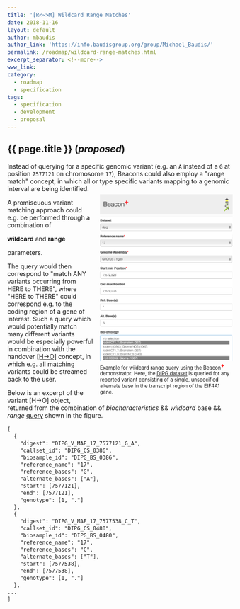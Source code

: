 ```yaml
---
title: '[R<~>M] Wildcard Range Matches'
date: 2018-11-16
layout: default
author: mbaudis
author_link: 'https://info.baudisgroup.org/group/Michael_Baudis/'
permalink: /roadmap/wildcard-range-matches.html
excerpt_separator: <!--more-->
www_link:
category:
  - roadmap
  - specification
tags:
  - specification
  - development
  - proposal
---
```


## {{ page.title }} (_proposed_)

Instead of querying for a specific genomic variant (e.g. an `A` instead of a `G` at position `7577121` on chromosome `17`), Beacons could also employ a "range match" concept, in which all or type specific variants mapping to a genomic interval are being identified. 

<!--more-->

<figure style="width: 300px; display: block; float: right; margin: -10px -5px 10px 15px; padding: 0px;" >
<img src="/assets/img/beaconplus-wildcard-match.png"  />
  <figcaption style="font-size: 0.8em;">Example for wildcard range query using the Beacon<span style="vertical-align: super; color: red; font-weight: 800;">+</span> demonstrator. Here, the <a href="https://info.baudisgroup.org/publications/2017/10/01/Integrated-Molecular.html" target="_blank">DIPG dataset</a> is queried for any reported variant consisting of a single, unspecified alternate base in the transcript region of the EIF4A1 gene.</figcaption>
</figure>

A promiscuous variant matching approach could e.g. be performed through a combination of 

__wildcard__ and __range__

parameters.

The query would then correspond to "match ANY variants occurring from HERE to THERE", where "HERE to THERE" could correspond e.g. to the coding region of a gene of interest. Such a query which would potentially match many different variants would be especially powerful in combination with the handover [[H->O]](/roadmap/handover.html) concept, in which e.g. all matching variants could be streamed back to the user.

Below is an excerpt of the variant [H->O] object, returned from the combination of _biocharacteristics_ && _wildcard_ base && _range_ [query](https://beacon.progenetix.org/beaconplus-server/beaconresponse.cgi?datasetIds=dipg&referenceName=17&assemblyId=GRCh38&startMin=7,572,826&endMax=7,579,005&referenceBases=*&alternateBases=N&biosamples.biocharacteristics.type.id=icdot:C71.7&biosamples.biocharacteristics.type.id=ncit:C3059&) shown in the figure.

```
[
  {
    "digest": "DIPG_V_MAF_17_7577121_G_A",
    "callset_id": "DIPG_CS_0386",
    "biosample_id": "DIPG_BS_0386",
    "reference_name": "17",
    "reference_bases": "G",
    "alternate_bases": ["A"],
    "start": [7577121],
    "end": [7577121],
    "genotype": [1, "."]
  },
  {
    "digest": "DIPG_V_MAF_17_7577538_C_T",
    "callset_id": "DIPG_CS_0480",
    "biosample_id": "DIPG_BS_0480",
    "reference_name": "17",
    "reference_bases": "C",
    "alternate_bases": ["T"],
    "start": [7577538],
    "end": [7577538],
    "genotype": [1, "."]
  },
...
]
```
